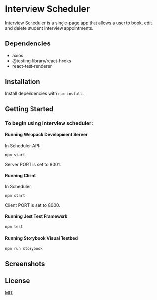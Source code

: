# Interview Scheduler

Interview Scheduler is a single-page app that allows a user to book, edit and delete student interview appointments.

## Dependencies

- axios
- @testing-library/react-hooks
- react-test-renderer

## Installation

Install dependencies with `npm install`.

## Getting Started
### To begin using Interview scheduler:

#### Running Webpack Development Server

In Scheduler-API:
```sh
npm start
```
Server PORT is set to 8001.

#### Running Client

In Scheduler:
```sh
npm start
```
Client PORT is set to 8000.

#### Running Jest Test Framework

```sh
npm test
```

#### Running Storybook Visual Testbed

```sh
npm run storybook
```

## Screenshots


## License
[MIT](https://choosealicense.com/licenses/mit/)